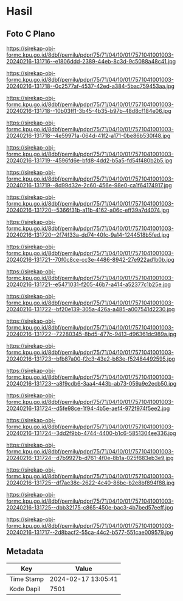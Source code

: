 # Hasil

## Foto C Plano

https://sirekap-obj-formc.kpu.go.id/8dbf/pemilu/pdpr/75/71/04/10/01/7571041001003-20240216-131716--e1806ddd-2389-44eb-8c3d-9c5088a48c41.jpg

https://sirekap-obj-formc.kpu.go.id/8dbf/pemilu/pdpr/75/71/04/10/01/7571041001003-20240216-131718--0c2577af-4537-42ed-a384-5bac759453aa.jpg

https://sirekap-obj-formc.kpu.go.id/8dbf/pemilu/pdpr/75/71/04/10/01/7571041001003-20240216-131718--10b03ff1-3b45-4b35-b97b-48d8cf184e06.jpg

https://sirekap-obj-formc.kpu.go.id/8dbf/pemilu/pdpr/75/71/04/10/01/7571041001003-20240216-131718--4e59971a-064d-41f2-a171-0be86b530f48.jpg

https://sirekap-obj-formc.kpu.go.id/8dbf/pemilu/pdpr/75/71/04/10/01/7571041001003-20240216-131719--4596fd6e-bfd8-4dd2-b5a5-fd54f480b2b5.jpg

https://sirekap-obj-formc.kpu.go.id/8dbf/pemilu/pdpr/75/71/04/10/01/7571041001003-20240216-131719--8d99d32e-2c60-456e-98e0-ca1f64174917.jpg

https://sirekap-obj-formc.kpu.go.id/8dbf/pemilu/pdpr/75/71/04/10/01/7571041001003-20240216-131720--5366f31b-a11b-4162-a06c-eff39a7d4074.jpg

https://sirekap-obj-formc.kpu.go.id/8dbf/pemilu/pdpr/75/71/04/10/01/7571041001003-20240216-131720--2f74f33a-dd74-40fc-9a14-1244518b5fed.jpg

https://sirekap-obj-formc.kpu.go.id/8dbf/pemilu/pdpr/75/71/04/10/01/7571041001003-20240216-131721--70f0c8ce-cc3e-4486-8942-27e922ad1b0b.jpg

https://sirekap-obj-formc.kpu.go.id/8dbf/pemilu/pdpr/75/71/04/10/01/7571041001003-20240216-131721--e5471031-f205-46b7-a414-a52377c1b25e.jpg

https://sirekap-obj-formc.kpu.go.id/8dbf/pemilu/pdpr/75/71/04/10/01/7571041001003-20240216-131722--bf20e139-305a-426a-a485-a007541d2230.jpg

https://sirekap-obj-formc.kpu.go.id/8dbf/pemilu/pdpr/75/71/04/10/01/7571041001003-20240216-131722--72280345-8bd5-477c-9413-d96361dc989a.jpg

https://sirekap-obj-formc.kpu.go.id/8dbf/pemilu/pdpr/75/71/04/10/01/7571041001003-20240216-131723--bfb87a00-f2c3-43e2-b83e-f52484492595.jpg

https://sirekap-obj-formc.kpu.go.id/8dbf/pemilu/pdpr/75/71/04/10/01/7571041001003-20240216-131723--a8f9cdb6-3aa4-443b-ab73-059a9e2ecb50.jpg

https://sirekap-obj-formc.kpu.go.id/8dbf/pemilu/pdpr/75/71/04/10/01/7571041001003-20240216-131724--d5fe98ce-1f94-4b5e-aef4-972f974f5ee2.jpg

https://sirekap-obj-formc.kpu.go.id/8dbf/pemilu/pdpr/75/71/04/10/01/7571041001003-20240216-131724--3dd2f9bb-4744-4400-b1c6-5851304ee336.jpg

https://sirekap-obj-formc.kpu.go.id/8dbf/pemilu/pdpr/75/71/04/10/01/7571041001003-20240216-131724--d7b9927b-d761-4f0e-8b1a-025f683eb3e9.jpg

https://sirekap-obj-formc.kpu.go.id/8dbf/pemilu/pdpr/75/71/04/10/01/7571041001003-20240216-131725--df7ae38c-2622-4c40-86bc-b2e8bf894f88.jpg

https://sirekap-obj-formc.kpu.go.id/8dbf/pemilu/pdpr/75/71/04/10/01/7571041001003-20240216-131725--dbb32175-c865-450e-bac3-4b7bed57eeff.jpg

https://sirekap-obj-formc.kpu.go.id/8dbf/pemilu/pdpr/75/71/04/10/01/7571041001003-20240216-131717--2d8bacf2-55ca-44c2-b577-551cae009579.jpg


## Metadata

| Key        | Value               |
| ---------- | ------------------- |
| Time Stamp | 2024-02-17 13:05:41 |
| Kode Dapil | 7501                |



